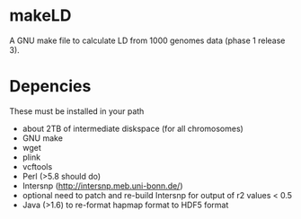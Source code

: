 makeLD
======
A GNU make file to calculate LD from 1000 genomes data (phase 1 release 3).

Depencies
======
These must be installed in your path
  * about 2TB of intermediate diskspace (for all chromosomes)
  * GNU make
  * wget
  * plink
  * vcftools 
  * Perl (>5.8 should do)
  * Intersnp (http://intersnp.meb.uni-bonn.de/)
  * optional need to patch and re-build Intersnp for output of r2 values < 0.5
  * Java (>1.6) to re-format hapmap format to HDF5 format
